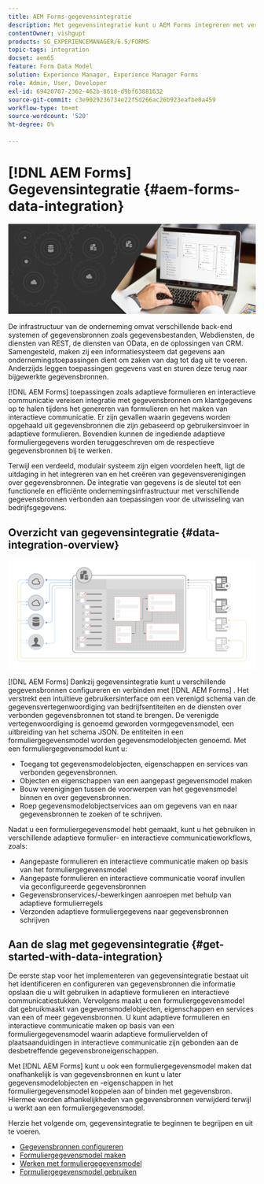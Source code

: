 ```yaml
---
title: AEM Forms-gegevensintegratie
description: Met gegevensintegratie kunt u AEM Forms integreren met verschillende gegevensbronnen en een formuliergegevensmodel maken voor het maken en gebruiken van adaptieve formulieren en interactieve communicatie.
contentOwner: vishgupt
products: SG_EXPERIENCEMANAGER/6.5/FORMS
topic-tags: integration
docset: aem65
feature: Form Data Model
solution: Experience Manager, Experience Manager Forms
role: Admin, User, Developer
exl-id: 69420707-2362-462b-8618-d9bf63881632
source-git-commit: c3e9029236734e22f5d266ac26b923eafbe0a459
workflow-type: tm+mt
source-wordcount: '520'
ht-degree: 0%

---
```


# [!DNL AEM Forms] Gegevensintegratie {#aem-forms-data-integration}

![&#x200B; held-beeld &#x200B;](do-not-localize/data-integration.png)

De infrastructuur van de onderneming omvat verschillende back-end systemen of gegevensbronnen zoals gegevensbestanden, Webdiensten, de diensten van REST, de diensten van OData, en de oplossingen van CRM. Samengesteld, maken zij een informatiesysteem dat gegevens aan ondernemingstoepassingen dient om zaken van dag tot dag uit te voeren. Anderzijds leggen toepassingen gegevens vast en sturen deze terug naar bijgewerkte gegevensbronnen.

[!DNL AEM Forms] toepassingen zoals adaptieve formulieren en interactieve communicatie vereisen integratie met gegevensbronnen om klantgegevens op te halen tijdens het genereren van formulieren en het maken van interactieve communicatie. Er zijn gevallen waarin gegevens worden opgehaald uit gegevensbronnen die zijn gebaseerd op gebruikersinvoer in adaptieve formulieren. Bovendien kunnen de ingediende adaptieve formuliergegevens worden teruggeschreven om de respectieve gegevensbronnen bij te werken.

Terwijl een verdeeld, modulair systeem zijn eigen voordelen heeft, ligt de uitdaging in het integreren van en het creëren van gegevensverenigingen over gegevensbronnen. De integratie van gegevens is de sleutel tot een functionele en efficiënte ondernemingsinfrastructuur met verschillende gegevensbronnen verbonden aan toepassingen voor de uitwisseling van bedrijfsgegevens.

## Overzicht van gegevensintegratie {#data-integration-overview}

![&#x200B; aem-vormen-gegeven-integratie &#x200B;](assets/aem-forms-data-integeration.png)

[!DNL AEM Forms] Dankzij gegevensintegratie kunt u verschillende gegevensbronnen configureren en verbinden met [!DNL AEM Forms] . Het verstrekt een intuïtieve gebruikersinterface om een verenigd schema van de gegevensvertegenwoordiging van bedrijfsentiteiten en de diensten over verbonden gegevensbronnen tot stand te brengen. De verenigde vertegenwoordiging is genoemd geworden vormgegevensmodel, een uitbreiding van het schema JSON. De entiteiten in een formuliergegevensmodel worden gegevensmodelobjecten genoemd. Met een formuliergegevensmodel kunt u:

* Toegang tot gegevensmodelobjecten, eigenschappen en services van verbonden gegevensbronnen.
* Objecten en eigenschappen van een aangepast gegevensmodel maken
* Bouw verenigingen tussen de voorwerpen van het gegevensmodel binnen en over gegevensbronnen.
* Roep gegevensmodelobjectservices aan om gegevens van en naar gegevensbronnen te zoeken of te schrijven.

Nadat u een formuliergegevensmodel hebt gemaakt, kunt u het gebruiken in verschillende adaptieve formulier- en interactieve communicatieworkflows, zoals:

* Aangepaste formulieren en interactieve communicatie maken op basis van het formuliergegevensmodel
* Aangepaste formulieren en interactieve communicatie vooraf invullen via geconfigureerde gegevensbronnen
* Gegevensbronservices/-bewerkingen aanroepen met behulp van adaptieve formulierregels
* Verzonden adaptieve formuliergegevens naar gegevensbronnen schrijven

## Aan de slag met gegevensintegratie {#get-started-with-data-integration}

De eerste stap voor het implementeren van gegevensintegratie bestaat uit het identificeren en configureren van gegevensbronnen die informatie opslaan die u wilt gebruiken in adaptieve formulieren en interactieve communicatiestukken. Vervolgens maakt u een formuliergegevensmodel dat gebruikmaakt van gegevensmodelobjecten, eigenschappen en services van een of meer gegevensbronnen. U kunt adaptieve formulieren en interactieve communicatie maken op basis van een formuliergegevensmodel waarin adaptieve formuliervelden of plaatsaanduidingen in interactieve communicatie zijn gebonden aan de desbetreffende gegevensbroneigenschappen.

Met [!DNL AEM Forms] kunt u ook een formuliergegevensmodel maken dat onafhankelijk is van gegevensbronnen en kunt u later gegevensmodelobjecten en -eigenschappen in het formuliergegevensmodel koppelen aan of binden met gegevensbron. Hiermee worden afhankelijkheden van gegevensbronnen verwijderd terwijl u werkt aan een formuliergegevensmodel.

Herzie het volgende om, gegevensintegratie te beginnen te begrijpen en uit te voeren.

* [Gegevensbronnen configureren](../../forms/using/configure-data-sources.md)
* [Formuliergegevensmodel maken](../../forms/using/create-form-data-models.md)
* [Werken met formuliergegevensmodel](../../forms/using/work-with-form-data-model.md)
* [Formuliergegevensmodel gebruiken](../../forms/using/using-form-data-model.md)
